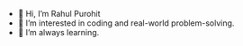 - 👋 Hi, I’m Rahul Purohit
- 👀 I’m interested in coding and real-world problem-solving.
- 🌱 I’m always learning.

<!---
rahulpunchh/rahulpunchh is a ✨ special ✨ repository because its `README.md` (this file) appears on your GitHub profile.
You can click the Preview link to take a look at your changes.
--->
